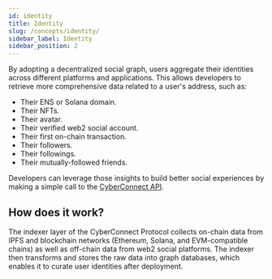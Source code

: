 ```yaml
---
id: identity
title: Identity
slug: /concepts/identity/
sidebar_label: Identity
sidebar_position: 2
---
```


By adopting a decentralized social graph, users aggregate their identities across different platforms and applications. This allows developers to retrieve more comprehensive data related to a user's address, such as:
<ul>
    <li>Their ENS or Solana domain.</li>
    <li>Their NFTs.</li>
    <li>Their avatar.</li>
    <li>Their verified web2 social account.</li>
    <li>Their first on-chain transaction.</li>
    <li>Their followers.</li>
    <li>Their followings.</li>
    <li>Their mutually-followed friends.</li>
</ul>

Developers can leverage those insights to build better social experiences by making a simple call to the [CyberConnect API](/cyberconnect-api/overview/).

## How does it work?

The indexer layer of the CyberConnect Protocol collects on-chain data from IPFS and blockchain networks (Ethereum, Solana, and EVM-compatible chains) as well as off-chain data from web2 social platforms. The indexer then transforms and stores the raw data into graph databases, which enables it to curate user identities after deployment.
